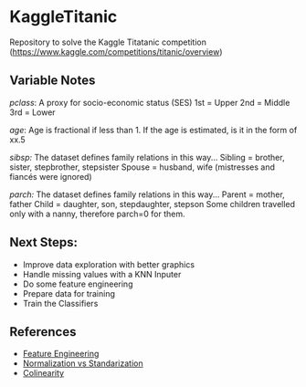 # KaggleTitanic
Repository to solve the Kaggle Titatanic competition (https://www.kaggle.com/competitions/titanic/overview)


## Variable Notes

*pclass*: A proxy for socio-economic status (SES)
1st = Upper
2nd = Middle
3rd = Lower

*age*: Age is fractional if less than 1. If the age is estimated, is it in the form of xx.5

*sibsp:* The dataset defines family relations in this way...
Sibling = brother, sister, stepbrother, stepsister
Spouse = husband, wife (mistresses and fiancés were ignored)

*parch:* The dataset defines family relations in this way...
Parent = mother, father
Child = daughter, son, stepdaughter, stepson
Some children travelled only with a nanny, therefore parch=0 for them.


## Next Steps:

- Improve data exploration with better graphics
- Handle missing values with a KNN Inputer
- Do some feature engineering
- Prepare data for training 
- Train the Classifiers

## References

- [Feature Engineering](https://triangleinequality.wordpress.com/2013/09/08/basic-feature-engineering-with-the-titanic-data/)
- [Normalization vs Standarization](https://towardsdatascience.com/normalization-vs-standardization-explained-209e84d0f81e)
- [Colinearity](https://towardsdatascience.com/statistics-in-python-collinearity-and-multicollinearity-4cc4dcd82b3f)